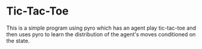 # Tic-Tac-Toe
This is a simple program using pyro which has an agent play tic-tac-toe and then uses pyro to learn the distribution of the agent's moves conditioned on the state.
